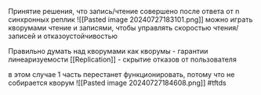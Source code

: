 Принятие решения, что запись/чтение совершено после ответа от n синхронных реплик
![[Pasted image 20240727183101.png]]
можно играть кворумами чтение и записями, чтобы управлять скоростью чтения/записей и отказоустойчивостью

Правильно думать над кворумами как кворумы - гарантии линеаризуемости [[Replication]] - скрытие отказов от пользователя

в этом случае 1 часть перестанет функционировать, потому что не собирается кворум
![[Pasted image 20240727184608.png]]
#tftds